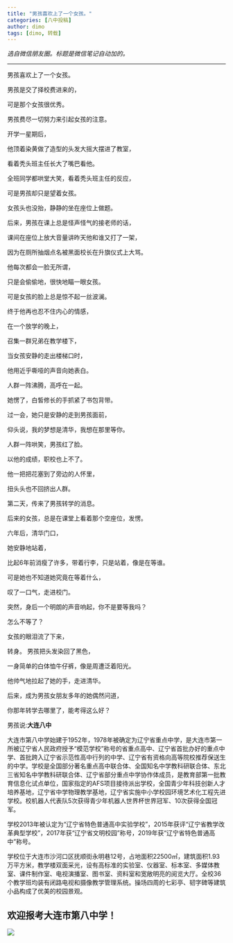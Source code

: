 ```yaml
---
title: "男孩喜欢上了一个女孩。"
categories: [八中投稿]
author: dimo
tags: [dimo, 转载]
---
```


*选自微信朋友圈。标题是微信笔记自动加的。*

---

男孩喜欢上了一个女孩。

男孩是交了择校费进来的，

可是那个女孩很优秀。

男孩费尽一切努力来引起女孩的注意。

开学一星期后，

他顶着染黄做了造型的头发大摇大摆进了教室，

看着秃头班主任长大了嘴巴看他。

全班同学都哄堂大笑，看着秃头班主任的反应，

可是男孩却只是望着女孩。

女孩头也没抬，静静的坐在座位上做题。

后来，男孩在课上总是怪声怪气的接老师的话，

课间在座位上放大音量讲昨天他和谁又打了一架，

因为在厕所抽烟点名被黑面校长在升旗仪式上大骂。

他每次都会一脸无所谓，

只是会偷偷地，很快地瞄一眼女孩。

可是女孩的脸上总是惊不起一丝波澜。

终于他再也忍不住内心的情感，

在一个放学的晚上，

召集一群兄弟在教学楼下，

当女孩安静的走出楼梯口时，

他用近乎嘶哑的声音向她表白。

人群一阵沸腾，高呼在一起。

她愣了，白皙修长的手抓紧了书包背带。

过一会，她只是安静的走到男孩面前，

仰头说，我的梦想是清华，我想在那里等你。

人群一阵哄笑，男孩红了脸。

以他的成绩，职校也上不了。

他一把把花塞到了旁边的人怀里，

扭头头也不回挤出人群。

第二天，传来了男孩转学的消息。

后来的女孩，总是在课堂上看着那个空座位，发愣。

六年后，清华门口，

她安静地站着，

比起6年前消瘦了许多，带着行李，只是站着，像是在等谁。

可是她也不知道她究竟在等着什么，

叹了一口气，走进校门。

突然，身后一个明朗的声音响起，你不是要等我吗？

怎么不等了？

女孩的眼泪流了下来，

转身。 男孩把头发染回了黑色，

一身简单的白体恤牛仔裤，像是周遭泛着阳光。

他帅气地拉起了她的手，走进清华。

后来，成为男孩女朋友多年的她偶然问道，

你那年转学去哪里了，能考得这么好？

男孩说:**大连八中**

大连市第八中学始建于1952年，1978年被确定为辽宁省重点中学，是大连市第一所被辽宁省人民政府授予“模范学校”称号的省重点高中、辽宁省首批办好的重点中学、首批跨入辽宁省示范性高中行列的中学、辽宁省有资格向高等院校推荐保送生的中学。学校是全国部分著名重点高中联合体、全国知名中学教科研联合体、东北三省知名中学教科研联合体、辽宁省部分重点中学协作体成员，是教育部第一批教育信息化试点单位，国家指定的AFS项目接待派出学校，全国青少年科技创新人才培养基地，辽宁省中学物理教学基地，辽宁省实施中小学校园环境艺术化工程先进学校。校机器人代表队5次获得青少年机器人世界杯世界冠军、10次获得全国冠军。

学校2013年被认定为“辽宁省特色普通高中实验学校”，2015年获评“辽宁省教学改革典型学校”，2017年获“辽宁省文明校园”称号，2019年获“辽宁省特色普通高中”称号。

学校位于大连市沙河口区抚顺街永明巷12号，占地面积22500㎡，建筑面积1.93万平方米，教学楼双面采光，设有高标准的实验室、仪器室、标本室、多媒体教室、课件制作室、电视演播室、图书室、资料室和宽敞明亮的阅览大厅。全校36个教学班均装有闭路电视和摄像教学管理系统。操场四周的七彩亭、韧字碑等建筑小品构成了优美的校园景观。

## 欢迎报考大连市第八中学！

![](https://dataphoto.sibnet.ru/upload/imggreat/1683440705771477560.jpg)